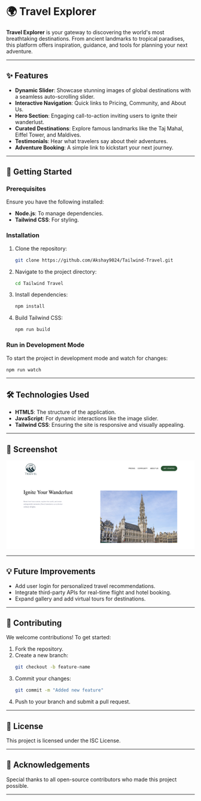 # 🌍 Travel Explorer

**Travel Explorer** is your gateway to discovering the world's most breathtaking destinations. From ancient landmarks to tropical paradises, this platform offers inspiration, guidance, and tools for planning your next adventure.

---

## ✨ Features

- **Dynamic Slider**: Showcase stunning images of global destinations with a seamless auto-scrolling slider.
- **Interactive Navigation**: Quick links to Pricing, Community, and About Us.
- **Hero Section**: Engaging call-to-action inviting users to ignite their wanderlust.
- **Curated Destinations**: Explore famous landmarks like the Taj Mahal, Eiffel Tower, and Maldives.
- **Testimonials**: Hear what travelers say about their adventures.
- **Adventure Booking**: A simple link to kickstart your next journey.

---

## 🚀 Getting Started

### Prerequisites

Ensure you have the following installed:

- **Node.js**: To manage dependencies.
- **Tailwind CSS**: For styling.

### Installation

1. Clone the repository:
   ```bash
   git clone https://github.com/Akshay9024/Tailwind-Travel.git
   ```
2. Navigate to the project directory:
   ```bash
   cd Tailwind Travel
   ```
3. Install dependencies:

   ```bash
   npm install
   ```

4. Build Tailwind CSS:
   ```bash
   npm run build
   ```

### Run in Development Mode

To start the project in development mode and watch for changes:

```bash
npm run watch
```

---

## 🛠 Technologies Used

- **HTML5**: The structure of the application.
- **JavaScript**: For dynamic interactions like the image slider.
- **Tailwind CSS**: Ensuring the site is responsive and visually appealing.

---

## 📸 Screenshot

![Travel Explorer Preview](photos/front.png)

---

## 💡 Future Improvements

- Add user login for personalized travel recommendations.
- Integrate third-party APIs for real-time flight and hotel booking.
- Expand gallery and add virtual tours for destinations.

---

## 🤝 Contributing

We welcome contributions! To get started:

1. Fork the repository.
2. Create a new branch:
   ```bash
   git checkout -b feature-name
   ```
3. Commit your changes:
   ```bash
   git commit -m "Added new feature"
   ```
4. Push to your branch and submit a pull request.

---

## 📝 License

This project is licensed under the ISC License.

---

## 🌟 Acknowledgements

Special thanks to all open-source contributors who made this project possible.

---
